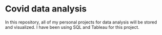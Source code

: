 # Covid data analysis

In this repository, all of my personal projects for data analysis will be stored and visualized. 
I have been using SQL and Tableau for this project.

